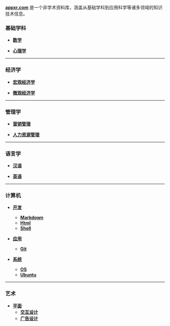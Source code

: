 **[appxr.com](./)** 是一个非学术资料库，涵盖从基础学科到应用科学等诸多领域的知识技术信息。

### 基础学科

- **[数学]()**

- **[心理学]()**

---

### 经济学

- **[宏观经济学]()**

- **[微观经济学]()**

---

### 管理学

- **[营销管理]()**

- **[人力资源管理]()**

---

### 语言学

- **[汉语]()**

- **[英语]()**

---

### 计算机

- **[开发](./computer/development/development)**
	- **[Markdown](./computer/development/markdown)**
	- **[Html](./computer/development/html)**
	- **[Shell](./computer/development/shell)**

- **[应用](./computer/applications/applications)**
	- **[Git](./computer/applications/git)**

- **[系统](./computer/system/system)**
	- **[OS](./computer/system/os)**
	- **[Ubuntu](./computer/system/ubuntu)**

---

### 艺术

- **[平面](./art/graphics/graphics)**
	- **[交互设计](./art/graphics/user-interface-design)**
	- **[广告设计](./art/graphics/advertisement-design)**
